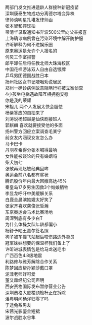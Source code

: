两部门发文推进适龄人群接种新冠疫苗  
深圳康泰生物成功分离德尔塔变异株  
律师谈明星扎堆发律师函  
张本智和摔球拍  
带清华录取通知书奔波500公里向父亲报喜  
上海确诊病例曾在污染环境中解开防护服  
许昕解释为何不进娱乐圈  
原来奥运是允许个人报名的  
何炅工作室报警  
郎平卸任后将任教北师大珠海校区  
中国花样游泳双人自由自选银牌  
乒乓男团德国战胜日本  
扬州社区女书记哽咽劝说居民  
郑州一确诊病例故意隐瞒行程被立案侦查  
4小孩坐电梯遇故障互相拥抱安慰  
你是我的荣耀  
宋祖儿 两个人发展太快会胆怯  
杨紫答应的自拍来了  
刘涛说杨超越是仙侠剧接班人  
郭麒麟 喜欢就要接受他的多面  
扬州警方回应立案调查毛某宁  
前女友内涵现女友怎么办  
马卡巴卡  
丹羽孝希得分张本喊得最响  
女性能被谈论的只有婚姻吗  
柴犬初七  
张敏再现赵敏经典回眸  
奥运会前八名都有奖状  
腾讯股价年内最大回撤高达45%  
秦皇岛17岁男生因救3个姑娘牺牲  
李显龙呼吁中美缓解关系  
白鹿金晨演妯娌太好笑了  
张家齐喜欢龚俊张哲瀚  
东京奥运会马术比赛场地  
周深到底有多少白T  
为什么体操女队年龄都偏小  
杨舒予晒王嘉尔签名照  
狗子被车撞飞站起后咬伤路边外卖员  
冠军妹妹想要的保温杯我们备上了  
许昕进城表情包是给马龙送毛巾  
广西百色4.8级地震  
利路修与雅芳解除合作关系  
陈梦回应帮孙颖莎戴口罩  
泥洼老师好可爱  
董又霖经纪公司声明  
西安赛格国际发布暂停营业公告  
深圳赛格大厦楼顶桅杆正在拆除  
潘粤明问杨洋归零了吗  
于途兔系男友  
宋茜光影鎏金短裙  
波尔战胜水谷隼  
